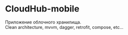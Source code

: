 # CloudHub-mobile
Приложение облочного хранилища.\
Clean architecture, mvvm, dagger, retrofit, compose, etc...
